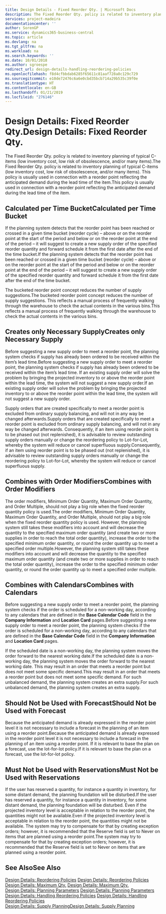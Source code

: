 ```yaml
---
title: Design Details - Fixed Reorder Qty. | Microsoft Docs
description: The Fixed Reorder Qty. policy is related to inventory planning of typical C-items (low inventory cost, low risk of obsolescence, and/or many items). This policy is usually used in connection with a reorder point reflecting the anticipated demand during the lead time of the item.
services: project-madeira
documentationcenter: ''
author: SorenGP
ms.service: dynamics365-business-central
ms.topic: article
ms.devlang: na
ms.tgt_pltfrm: na
ms.workload: na
ms.search.keywords: ''
ms.date: 10/01/2018
ms.author: sgroespe
redirect_url: design-details-handling-reordering-policies
ms.openlocfilehash: f8d4cfbbdab6285f65611c81aaf728a8c129c729
ms.sourcegitcommit: e10de72476c6a6e0cbd35bcb714a29b535c39f0e
ms.translationtype: HT
ms.contentlocale: en-GB
ms.lasthandoff: 01/21/2019
ms.locfileid: "276146"
---
```

# <a name="design-details-fixed-reorder-qty"></a><span data-ttu-id="2d412-104">Design Details: Fixed Reorder Qty.</span><span class="sxs-lookup"><span data-stu-id="2d412-104">Design Details: Fixed Reorder Qty.</span></span>
<span data-ttu-id="2d412-105">The Fixed Reorder Qty. policy is related to inventory planning of typical C-items (low inventory cost, low risk of obsolescence, and/or many items).</span><span class="sxs-lookup"><span data-stu-id="2d412-105">The Fixed Reorder Qty. policy is related to inventory planning of typical C-items (low inventory cost, low risk of obsolescence, and/or many items).</span></span> <span data-ttu-id="2d412-106">This policy is usually used in connection with a reorder point reflecting the anticipated demand during the lead time of the item.</span><span class="sxs-lookup"><span data-stu-id="2d412-106">This policy is usually used in connection with a reorder point reflecting the anticipated demand during the lead time of the item.</span></span>  

## <a name="calculated-per-time-bucket"></a><span data-ttu-id="2d412-107">Calculated per Time Bucket</span><span class="sxs-lookup"><span data-stu-id="2d412-107">Calculated per Time Bucket</span></span>  
 <span data-ttu-id="2d412-108">If the planning system detects that the reorder point has been reached or crossed in a given time bucket (reorder cycle) – above or on the reorder point at the start of the period and below or on the reorder point at the end of the period – it will suggest to create a new supply order of the specified reorder quantity and forward schedule it from the first date after the end of the time bucket.</span><span class="sxs-lookup"><span data-stu-id="2d412-108">If the planning system detects that the reorder point has been reached or crossed in a given time bucket (reorder cycle) – above or on the reorder point at the start of the period and below or on the reorder point at the end of the period – it will suggest to create a new supply order of the specified reorder quantity and forward schedule it from the first date after the end of the time bucket.</span></span>  

 <span data-ttu-id="2d412-109">The bucketed reorder point concept reduces the number of supply suggestions.</span><span class="sxs-lookup"><span data-stu-id="2d412-109">The bucketed reorder point concept reduces the number of supply suggestions.</span></span> <span data-ttu-id="2d412-110">This reflects a manual process of frequently walking through the warehouse to check the actual contents in the various bins.</span><span class="sxs-lookup"><span data-stu-id="2d412-110">This reflects a manual process of frequently walking through the warehouse to check the actual contents in the various bins.</span></span>  

## <a name="creates-only-necessary-supply"></a><span data-ttu-id="2d412-111">Creates only Necessary Supply</span><span class="sxs-lookup"><span data-stu-id="2d412-111">Creates only Necessary Supply</span></span>  
 <span data-ttu-id="2d412-112">Before suggesting a new supply order to meet a reorder point, the planning system checks if supply has already been ordered to be received within the item’s lead time.</span><span class="sxs-lookup"><span data-stu-id="2d412-112">Before suggesting a new supply order to meet a reorder point, the planning system checks if supply has already been ordered to be received within the item’s lead time.</span></span> <span data-ttu-id="2d412-113">If an existing supply order will solve the problem by bringing the projected inventory to or above the reorder point within the lead time, the system will not suggest a new supply order.</span><span class="sxs-lookup"><span data-stu-id="2d412-113">If an existing supply order will solve the problem by bringing the projected inventory to or above the reorder point within the lead time, the system will not suggest a new supply order.</span></span>  

 <span data-ttu-id="2d412-114">Supply orders that are created specifically to meet a reorder point is excluded from ordinary supply balancing, and will not in any way be changed afterwards.</span><span class="sxs-lookup"><span data-stu-id="2d412-114">Supply orders that are created specifically to meet a reorder point is excluded from ordinary supply balancing, and will not in any way be changed afterwards.</span></span> <span data-ttu-id="2d412-115">Consequently, if an item using reorder point is to be phased out (not replenished), it is advisable to review outstanding supply orders manually or change the reordering policy to Lot-for-Lot, whereby the system will reduce or cancel superfluous supply.</span><span class="sxs-lookup"><span data-stu-id="2d412-115">Consequently, if an item using reorder point is to be phased out (not replenished), it is advisable to review outstanding supply orders manually or change the reordering policy to Lot-for-Lot, whereby the system will reduce or cancel superfluous supply.</span></span>  

## <a name="combines-with-order-modifiers"></a><span data-ttu-id="2d412-116">Combines with Order Modifiers</span><span class="sxs-lookup"><span data-stu-id="2d412-116">Combines with Order Modifiers</span></span>  
 <span data-ttu-id="2d412-117">The order modifiers, Minimum Order Quantity, Maximum Order Quantity, and Order Multiple, should not play a big role when the fixed reorder quantity policy is used.</span><span class="sxs-lookup"><span data-stu-id="2d412-117">The order modifiers, Minimum Order Quantity, Maximum Order Quantity, and Order Multiple, should not play a big role when the fixed reorder quantity policy is used.</span></span> <span data-ttu-id="2d412-118">However, the planning system still takes these modifiers into account and will decrease the quantity to the specified maximum order quantity (and create two or more supplies in order to reach the total order quantity), increase the order to the specified minimum order quantity, or round the order quantity up to meet a specified order multiple.</span><span class="sxs-lookup"><span data-stu-id="2d412-118">However, the planning system still takes these modifiers into account and will decrease the quantity to the specified maximum order quantity (and create two or more supplies in order to reach the total order quantity), increase the order to the specified minimum order quantity, or round the order quantity up to meet a specified order multiple.</span></span>  

## <a name="combines-with-calendars"></a><span data-ttu-id="2d412-119">Combines with Calendars</span><span class="sxs-lookup"><span data-stu-id="2d412-119">Combines with Calendars</span></span>  
 <span data-ttu-id="2d412-120">Before suggesting a new supply order to meet a reorder point, the planning system checks if the order is scheduled for a non-working day, according to any calendars that are defined in the **Base Calendar Code** field in the **Company Information** and **Location Card** pages.</span><span class="sxs-lookup"><span data-stu-id="2d412-120">Before suggesting a new supply order to meet a reorder point, the planning system checks if the order is scheduled for a non-working day, according to any calendars that are defined in the **Base Calendar Code** field in the **Company Information** and **Location Card** pages.</span></span>  

 <span data-ttu-id="2d412-121">If the scheduled date is a non-working day, the planning system moves the order forward to the nearest working date.</span><span class="sxs-lookup"><span data-stu-id="2d412-121">If the scheduled date is a non-working day, the planning system moves the order forward to the nearest working date.</span></span> <span data-ttu-id="2d412-122">This may result in an order that meets a reorder point but does not meet some specific demand.</span><span class="sxs-lookup"><span data-stu-id="2d412-122">This may result in an order that meets a reorder point but does not meet some specific demand.</span></span> <span data-ttu-id="2d412-123">For such unbalanced demand, the planning system creates an extra supply.</span><span class="sxs-lookup"><span data-stu-id="2d412-123">For such unbalanced demand, the planning system creates an extra supply.</span></span>  

## <a name="should-not-be-used-with-forecast"></a><span data-ttu-id="2d412-124">Should Not be Used with Forecast</span><span class="sxs-lookup"><span data-stu-id="2d412-124">Should Not be Used with Forecast</span></span>  
 <span data-ttu-id="2d412-125">Because the anticipated demand is already expressed in the reorder point level it is not necessary to include a forecast in the planning of an item using a reorder point.</span><span class="sxs-lookup"><span data-stu-id="2d412-125">Because the anticipated demand is already expressed in the reorder point level it is not necessary to include a forecast in the planning of an item using a reorder point.</span></span> <span data-ttu-id="2d412-126">If it is relevant to base the plan on a forecast, use the lot-for-lot policy.</span><span class="sxs-lookup"><span data-stu-id="2d412-126">If it is relevant to base the plan on a forecast, use the lot-for-lot policy.</span></span>  

## <a name="must-not-be-used-with-reservations"></a><span data-ttu-id="2d412-127">Must Not be Used with Reservations</span><span class="sxs-lookup"><span data-stu-id="2d412-127">Must Not be Used with Reservations</span></span>  
 <span data-ttu-id="2d412-128">If the user has reserved a quantity, for instance a quantity in inventory, for some distant demand, the planning foundation will be disturbed.</span><span class="sxs-lookup"><span data-stu-id="2d412-128">If the user has reserved a quantity, for instance a quantity in inventory, for some distant demand, the planning foundation will be disturbed.</span></span> <span data-ttu-id="2d412-129">Even if the projected inventory level is acceptable in relation to the reorder point, the quantities might not be available.</span><span class="sxs-lookup"><span data-stu-id="2d412-129">Even if the projected inventory level is acceptable in relation to the reorder point, the quantities might not be available.</span></span> <span data-ttu-id="2d412-130">The system may try to compensate for that by creating exception orders; however, it is recommended that the Reserve field is set to Never on items that are planned using a reorder point.</span><span class="sxs-lookup"><span data-stu-id="2d412-130">The system may try to compensate for that by creating exception orders; however, it is recommended that the Reserve field is set to Never on items that are planned using a reorder point.</span></span>  

## <a name="see-also"></a><span data-ttu-id="2d412-131">See Also</span><span class="sxs-lookup"><span data-stu-id="2d412-131">See Also</span></span>  
 <span data-ttu-id="2d412-132">[Design Details: Reordering Policies](design-details-reordering-policies.md) </span><span class="sxs-lookup"><span data-stu-id="2d412-132">[Design Details: Reordering Policies](design-details-reordering-policies.md) </span></span>  
 <span data-ttu-id="2d412-133">[Design Details: Maximum Qty.](design-details-maximum-qty.md) </span><span class="sxs-lookup"><span data-stu-id="2d412-133">[Design Details: Maximum Qty.](design-details-maximum-qty.md) </span></span>  
 <span data-ttu-id="2d412-134">[Design Details: Planning Parameters](design-details-planning-parameters.md) </span><span class="sxs-lookup"><span data-stu-id="2d412-134">[Design Details: Planning Parameters](design-details-planning-parameters.md) </span></span>  
 <span data-ttu-id="2d412-135">[Design Details: Handling Reordering Policies](design-details-handling-reordering-policies.md) </span><span class="sxs-lookup"><span data-stu-id="2d412-135">[Design Details: Handling Reordering Policies](design-details-handling-reordering-policies.md) </span></span>  
 [<span data-ttu-id="2d412-136">Design Details: Supply Planning</span><span class="sxs-lookup"><span data-stu-id="2d412-136">Design Details: Supply Planning</span></span>](design-details-supply-planning.md)
